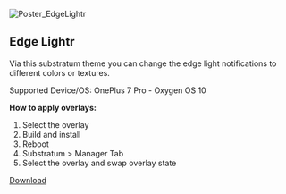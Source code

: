 ![Poster_EdgeLightr](https://user-images.githubusercontent.com/6263626/82375730-3b9a9f80-99de-11ea-8c5f-50875423366f.png)

## Edge Lightr ##
Via this substratum theme you can change the edge light notifications to different colors or textures.

Supported Device/OS: OnePlus 7 Pro - Oxygen OS 10

**How to apply overlays:**
1. Select the overlay
2. Build and install
3. Reboot
4. Substratum > Manager Tab
5. Select the overlay and swap overlay state

[Download](https://github.com/alienator88/Edge_Lightr/releases)
